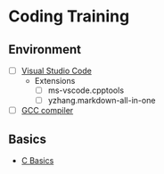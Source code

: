 # Coding Training

## Environment
- [ ] [Visual Studio Code](https://code.visualstudio.com/download)
  - Extensions
    - [ ] ms-vscode.cpptools
    - [ ] yzhang.markdown-all-in-one
- [ ] [GCC compiler](https://www.msys2.org/)

## Basics
- [C Basics](./c/README.md)